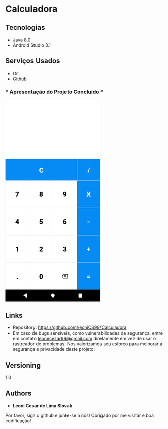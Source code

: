 # Calculadora


## Tecnologias

* Java  8.0
* Android Studio 3.1


## Serviços Usados

* Git
* Github


### * Apresentação do Projeto Concluido *

<img src="https://github.com/leoniCS99/Calculadora/blob/main/app/src/main/res/drawable/StyleProjeto.png" width="300">


## Links
  - Repository: https://github.com/leoniCS99/Calculadora
  - Em caso de bugs sensíveis, como vulnerabilidades de segurança, entre em contato
    leonecezar99@gmail.com diretamente em vez de usar o rastreador de problemas. Nós valorizamos seu esforço
    para melhorar a segurança e privacidade deste projeto!

  ## Versioning

  1.0


  ## Authors

  * **Leoni Cesar de Lima Slovak** 

  Por favor, siga o github e junte-se a nós!
  Obrigado por me visitar e boa codificação!

